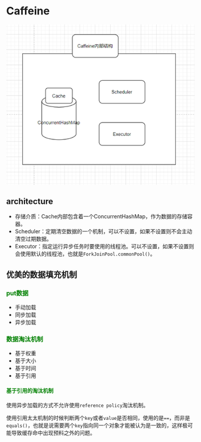 # Caffeine

![image-20201121143735194](picture/1460000038665527)

## architecture

- 存储介质：Cache内部包含着一个ConcurrentHashMap，作为数据的存储容器。
- Scheduler：定期清空数据的一个机制，可以不设置，如果不设置则不会主动清空过期数据。
- Executor：指定运行异步任务时要使用的线程池。可以不设置，如果不设置则会使用默认的线程池，也就是`ForkJoinPool.commonPool()`。

## 优美的数据填充机制

### <font color="green">put数据</font>

- 手动加载
- 同步加载
- 异步加载

### <font color="green">数据淘汰机制</font>

- 基于权重
- 基于大小
- 基于时间
- 基于引用

#### <font color="green">基于引用的淘汰机制</font>

使用异步加载的方式不允许使用`reference policy`淘汰机制。

使用引用太太机制的时候判断两个`key`或者`value`是否相同，使用的是`==`，而非是`equals()`，也就是说需要两个`key`指向同一个对象才能被认为是一致的，这样极可能导致缓存命中出现预料之外的问题。
